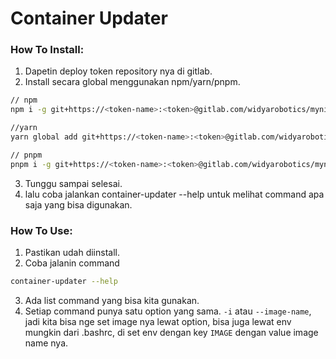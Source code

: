 # Container Updater

### How To Install:
1. Dapetin deploy token repository nya di gitlab.
2. Install secara global menggunakan npm/yarn/pnpm.
```bash
// npm 
npm i -g git+https://<token-name>:<token>@gitlab.com/widyarobotics/mynitro/container-updater.git

//yarn
yarn global add git+https://<token-name>:<token>@gitlab.com/widyarobotics/mynitro/container-updater.git

// pnpm
pnpm i -g git+https://<token-name>:<token>@gitlab.com/widyarobotics/mynitro/container-updater.git
```
3. Tunggu sampai selesai.
4. lalu coba jalankan container-updater --help untuk melihat command apa saja yang bisa digunakan.

### How To Use:
1. Pastikan udah diinstall.
2. Coba jalanin command 
```bash 
container-updater --help
```
3. Ada list command yang bisa kita gunakan.
4. Setiap command punya satu option yang sama. ```-i``` atau ```--image-name```, jadi kita bisa nge set image nya lewat option, bisa juga lewat env mungkin  dari .bashrc, di set env dengan key ```IMAGE``` dengan value image name nya.
